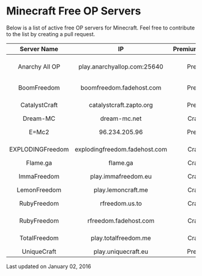 # Minecraft Free OP Servers
Below is a list of active free OP servers for Minecraft. Feel free to contribute to the list by creating a pull request.

|    Server Name   |               IP              | Premium/Cracked |         Instant OP        |   Griefing  |
|:----------------:|:-----------------------------:|:---------------:|:-------------------------:|:-----------:|
|  Anarchy All OP  |  play.anarchyallop.com:25640  |     Premium     | No, registration required | Not allowed |
|    BoomFreedom   |    boomfreedom.fadehost.com   |     Premium     |            No             | Not allowed |
|   CatalystCraft  |    catalystcraft.zapto.org    |     Premium     |    No, given by others    | Not allowed |
|     Dream-MC     |          dream-mc.net         |     Cracked     |            Yes            |   Allowed   |
|       E=Mc2      |         96.234.205.96         |     Premium     |            Yes            | Not allowed |
| EXPLODINGFreedom | explodingfreedom.fadehost.com |     Cracked     |    No, given by others    | Not allowed |
|     Flame.ga     |            flame.ga           |     Cracked     |            Yes            |   Allowed   |
|    ImmaFreedom   |      play.immafreedom.eu      |     Cracked     |    No, given by others    | Not allowed |
|   LemonFreedom   |       play.lemoncraft.me      |     Cracked     |            Yes            |   Unknown   |
|    RubyFreedom   |         rfreedom.us.to        |     Cracked     |    No, given by others    |   Unknown   |
|    RubyFreedom   |     rfreedom.fadehost.com     |     Cracked     |    No, given by others    |   Unknown   |
|   TotalFreedom   |      play.totalfreedom.me     |     Cracked     |    No, given by others    | Not allowed |
|    UniqueCraft   |      play.uniquecraft.eu      |     Premium     |            Yes            |   Allowed   |

Last updated on January 02, 2016
